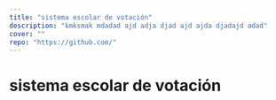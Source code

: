 ```yaml
---
title: "sistema escolar de votación"
description: "kmksmak mdadad ajd adja djad ajd ajda djadajd adad"
cover: ""
repo: "https://github.com/"
---
```


# sistema escolar de votación
